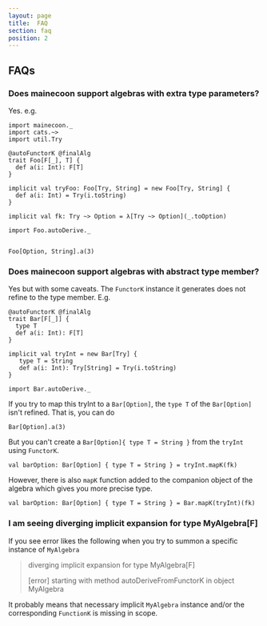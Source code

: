 ```yaml
---
layout: page
title:  FAQ
section: faq
position: 2
---
```



## FAQs

### Does mainecoon support algebras with extra type parameters?

Yes. e.g.

```tut:silent
import mainecoon._
import cats.~>
import util.Try

@autoFunctorK @finalAlg
trait Foo[F[_], T] {
  def a(i: Int): F[T]
}

implicit val tryFoo: Foo[Try, String] = new Foo[Try, String] {
  def a(i: Int) = Try(i.toString)
}

implicit val fk: Try ~> Option = λ[Try ~> Option](_.toOption)

import Foo.autoDerive._
```
```tut:book

Foo[Option, String].a(3)
```

### Does mainecoon support algebras with abstract type member?

Yes but with some caveats.
The `FunctorK` instance it generates does not refine to the type member. E.g.

```tut:silent
@autoFunctorK @finalAlg
trait Bar[F[_]] {
  type T
  def a(i: Int): F[T]
}

implicit val tryInt = new Bar[Try] {
   type T = String
   def a(i: Int): Try[String] = Try(i.toString)
}

import Bar.autoDerive._
```

If you try to map this tryInt to a `Bar[Option]`, the `type T` of the `Bar[Option]` isn't refined.  That is, you can do

```tut:book
Bar[Option].a(3)
```
But you can't create a `Bar[Option]{ type T = String }` from the `tryInt` using `FunctorK`.

```tut:fail
val barOption: Bar[Option] { type T = String } = tryInt.mapK(fk)
```

However, there is also `mapK` function added to the companion object of the algebra which gives you more precise type.

```tut:book
val barOption: Bar[Option] { type T = String } = Bar.mapK(tryInt)(fk)
```

### I am seeing diverging implicit expansion for type MyAlgebra[F]

If you see error likes the following when you try to summon a specific instance of `MyAlgebra`

> diverging implicit expansion for type MyAlgebra[F]
>
> [error] starting with method autoDeriveFromFunctorK in object MyAlgebra

It probably means that necessary implicit `MyAlgebra` instance and/or the corresponding `FunctionK` is missing in scope. 
